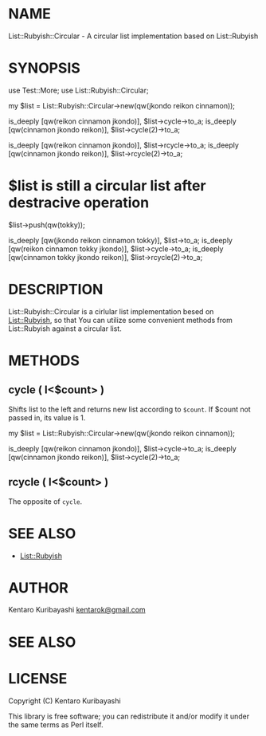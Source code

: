 # NAME

List::Rubyish::Circular - A circular list implementation based on
List::Rubyish

# SYNOPSIS

  use Test::More;
  use List::Rubyish::Circular;

  my $list = List::Rubyish::Circular->new(qw(jkondo reikon cinnamon));

  is_deeply [qw(reikon cinnamon jkondo)], $list->cycle->to_a;
  is_deeply [qw(cinnamon jkondo reikon)], $list->cycle(2)->to_a;

  is_deeply [qw(reikon cinnamon jkondo)], $list->rcycle->to_a;
  is_deeply [qw(cinnamon jkondo reikon)], $list->rcycle(2)->to_a;

  # $list is still a circular list after destracive operation
  $list->push(qw(tokky));

  is_deeply [qw(jkondo reikon cinnamon tokky)], $list->to_a;
  is_deeply [qw(reikon cinnamon tokky jkondo)], $list->cycle->to_a;
  is_deeply [qw(cinnamon tokky jkondo reikon)], $list->rcycle(2)->to_a;

# DESCRIPTION

List::Rubyish::Circular is a cirlular list implementation besed on
[List::Rubyish](http://search.cpan.org/perldoc?List::Rubyish), so that You can utilize some convenient methods from
List::Rubyish against a circular list.

# METHODS

## cycle ( I<$count> )

Shifts list to the left and returns new list according to
`$count`. If $count not passed in, its value is 1.

  my $list = List::Rubyish::Circular->new(qw(jkondo reikon cinnamon));

  is_deeply [qw(reikon cinnamon jkondo)], $list->cycle->to_a;
  is_deeply [qw(cinnamon jkondo reikon)], $list->cycle(2)->to_a;

## rcycle ( I<$count> )

The opposite of `cycle`.

# SEE ALSO

- [List::Rubyish](http://search.cpan.org/perldoc?List::Rubyish)

# AUTHOR

Kentaro Kuribayashi <kentarok@gmail.com>

# SEE ALSO

# LICENSE

Copyright (C) Kentaro Kuribayashi

This library is free software; you can redistribute it and/or modify
it under the same terms as Perl itself.
